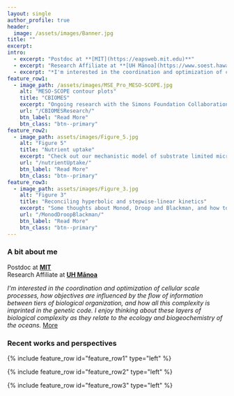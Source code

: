 ```yaml
---
layout: single
author_profile: true
header:
  image: /assets/images/Banner.jpg
title: ""
excerpt:
intro: 
  - excerpt: "Postdoc at **[MIT](https://eapsweb.mit.edu)**"
  - excerpt: "Research Affiliate at **[UH Mānoa](https://www.soest.hawaii.edu/soestwp/)**"  
  - excerpt: "*I'm interested in the coordination and optimization of cellular scale processes, how objectives are influenced by the flow of information between tiers of biological organization, and how all this complexity is imprinted in the genetic code. I enjoy thinking about these layers of biological complexity as they relate to the ecology and biogeochemistry of the oceans.* [More](/about/)"
feature_row1:
  - image_path: /assets/images/MSE_Pro_MESO-SCOPE.jpg
    alt: "MESO-SCOPE contour plots"
    title: "CBIOMES"
    excerpt: "Ongoing research with the Simons Foundation Collaboration on Biogeochemical Modeling of Marine Ecosystems. Watch a narrated slide show of what's in the works and check out a case-study applying detailed mechanistic models of *Prochlorococcus* physiology and metabolism across an eddy-dipole."
    url: "/CBIOMESResearch/"
    btn_label: "Read More"
    btn_class: "btn--primary"
feature_row2:
  - image_path: assets/images/Figure_5.jpg
    alt: "Figure 5"
    title: "Nutrient uptake"
    excerpt: "Check out our mechanistic model of substrate limited microbial growth kinetics. A way to derive nutrient transport rates from physiological data and genome-scale models. Easier than it sounds!"
    url: "/nutrientUptake/"
    btn_label: "Read More"
    btn_class: "btn--primary"
feature_row3:
  - image_path: assets/images/Figure_3.jpg
    alt: "Figure 3"
    title: "Reconciling hyperbolic and stepwise-linear kinetics"
    excerpt: "Some thoughts about Monod, Droop and Blackman, and how to reconcile them with a mechanistic model."
    url: "/MonodDroopBlackman/"
    btn_label: "Read More"
    btn_class: "btn--primary"
---
```


### A bit about me
Postdoc at **[MIT](https://eapsweb.mit.edu)**  
Research Affiliate at **[UH Mānoa](https://www.soest.hawaii.edu/soestwp/)**  

*I'm interested in the coordination and optimization of cellular scale processes, how objectives are influenced by the flow of information between tiers of biological organization, and how all this complexity is imprinted in the genetic code. I enjoy thinking about these layers of biological complexity as they relate to the ecology and biogeochemistry of the oceans.* [More](/about/)

### Recent works and perspectives

{% include feature_row id="feature_row1" type="left" %} 

{% include feature_row id="feature_row2" type="left" %}

{% include feature_row id="feature_row3" type="left" %}